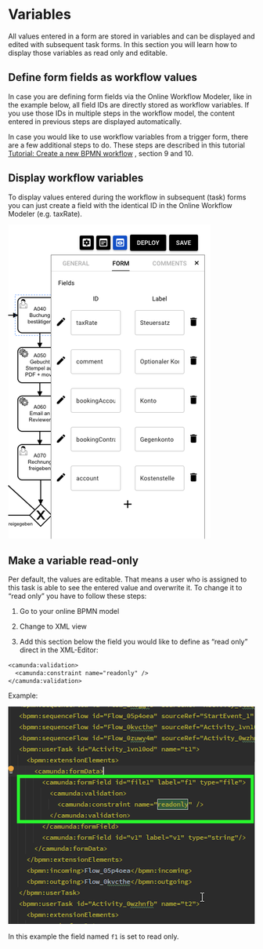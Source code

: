 # Variables

All values entered in a form are stored in variables and can be displayed and edited with subsequent task forms. In this section you will learn how to display those variables as read only and editable.

## Define form fields as workflow values

In case you are defining form fields via the Online Workflow Modeler, like in the example below, all field IDs are directly stored as workflow variables. If you use those IDs in multiple steps in the workflow model, the content entered in previous steps are displayed automatically.

In case you would like to use workflow variables from a trigger form, there are a few additional steps to do. These steps are described in this tutorial [Tutorial: Create a new BPMN workflow](https://pipeforce.github.io/docs/tutorials/beginner/create-BPMN-workflow) , section 9 and 10.

## Display workflow variables

To display values entered during the workflow in subsequent (task) forms you can just create a field with the identical ID in the Online Workflow Modeler (e.g. taxRate).

![](../img/form-deploy.png)

## Make a variable read-only

Per default, the values are editable. That means a user who is assigned to this task is able to see the entered value and overwrite it. To change it to “read only” you have to follow these steps:

1.  Go to your online BPMN model
    
2.  Change to XML view
    
3.  Add this section below the field you would like to define as “read only” direct in the XML-Editor:
    

```
<camunda:validation>
  <camunda:constraint name="readonly" />
</camunda:validation>
```

Example:

![](../img/img.png)

In this example the field named `f1` is set to read only.
